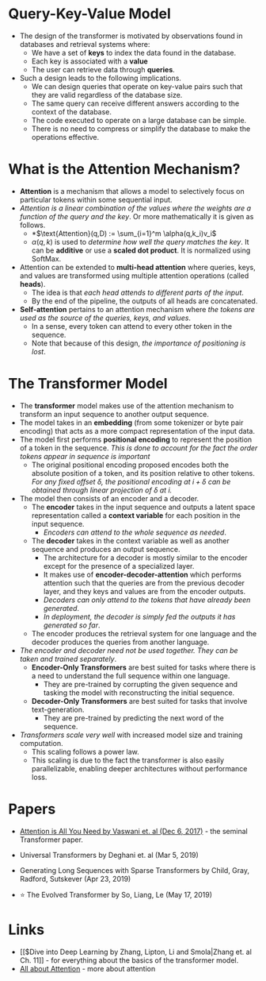 # Query-Key-Value Model
* The design of the transformer is motivated by observations found in databases and retrieval systems where:
	* We have a set of **keys** to index the data found in the database.
	* Each key is associated with a **value**
	* The user can retrieve data through **queries**.
* Such a design leads to the following implications.
	* We can design queries that operate on key-value pairs such that they are valid regardless of the database size.
	* The same query can receive different answers according to the context of the database.
	* The code executed to operate on a large database can be simple.
	* There is no need to compress or simplify the database to make the operations effective.
# What is the Attention Mechanism? 
* **Attention** is a mechanism that allows a model to selectively focus on particular tokens within some sequential input. 
* *Attention is a linear combination of the values where the weights are a function of the query and the key*. Or more mathematically it is given as follows.
	* *$\text{Attention}(q,D) := \sum_{i=1}^m \alpha(q,k_i)v_i$
	* $\alpha(q,k)$ is used to *determine how well the query matches the key*. It can be **additive** or use a **scaled dot product**. It is normalized using SoftMax.
 * Attention can be extended to **multi-head attention** where queries, keys, and values are transformed using multiple attention operations (called **heads**).
	* The idea is that *each head attends to different parts of the input*.
	* By the end of the pipeline, the outputs of all heads are concatenated.
* **Self-attention** pertains to an attention mechanism where *the tokens are used as the source of the queries, keys, and values*. 
	* In a sense, every token can attend to every other token in the sequence.
	* Note that because of this design, *the importance of positioning is lost*.
# The Transformer Model
* The **transformer** model makes use of the attention mechanism to transform an input sequence to another output sequence.
* The model takes in an **embedding** (from some tokenizer or byte pair encoding) that acts as a more compact representation of the input data. 
* The model first performs **positional encoding** to represent the position of a token in the sequence. *This is done to account for the fact the order tokens appear in sequence is important*
	* The original positional encoding proposed encodes both the absolute position of a token, and its position relative to other tokens.  *For any fixed offset $\delta$, the positional encoding at $i+\delta$ can be obtained through linear projection of $\delta$ at $i$.*
* The model then consists of an encoder and a decoder. 
	* The **encoder** takes in the input sequence and outputs a latent space representation called a **context variable** for each position in the input sequence. 
		* *Encoders can attend to the whole sequence as needed*.
	* The **decoder** takes in the context variable as well as another sequence and produces an output sequence.
		* The architecture for a decoder is mostly similar to the encoder except for the presence of a specialized layer.
		* It makes use of **encoder-decoder-attention** which performs attention such that the queries are from the previous decoder layer, and they keys and values are from the encoder outputs. 
		* *Decoders can only attend to the tokens that have already been generated*. 
		* *In deployment, the decoder is simply fed the outputs it has generated so far*.
	* The encoder produces the retrieval system for one language and the decoder produces the queries from another language.
* *The encoder and decoder need not be used together. They can be taken and trained separately*.
	* **Encoder-Only Transformers** are best suited for tasks where there is a need to understand the full sequence within one language.
		* They are pre-trained by corrupting the given sequence and tasking the model with reconstructing the initial sequence.
	* **Decoder-Only Transformers** are best suited for tasks that involve text-generation.
		* They are pre-trained by predicting the next word of the sequence.
* *Transformers scale very well* with increased model size and training computation. 
	* This scaling follows a power law.
	* This scaling is due to the fact the transformer is also easily parallelizable, enabling deeper architectures without performance loss.
# Papers
* [Attention is All You Need by Vaswani et. al (Dec 6, 2017)](https://arxiv.org/pdf/1706.03762.pdf) - the seminal Transformer paper.

* Universal Transformers by Deghani et. al (Mar 5, 2019) 

* Generating Long Sequences with Sparse Transformers by Child, Gray, Radford, Sutskever (Apr 23, 2019) 

* ⭐ The Evolved Transformer by So, Liang, Le (May 17, 2019)
# Links
* [[$Dive into Deep Learning by Zhang, Lipton, Li and Smola|Zhang et. al Ch. 11]] - for everything about the basics of the transformer model.
* [All about Attention](https://lilianweng.github.io/posts/2018-06-24-attention/) - more about attention

